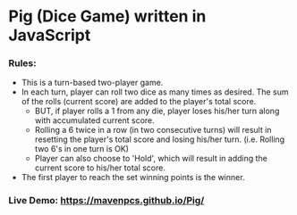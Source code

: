 # Pig (Dice Game) written in JavaScript

### Rules:
- This is a turn-based two-player game.
- In each turn, player can roll two dice as many times as desired. The sum of the rolls (current score) are added to the player's total score.
  - BUT, if player rolls a 1 from any die, player loses his/her turn along with accumulated current score.
  - Rolling a 6 twice in a row (in two consecutive turns) will result in resetting the player's total score and losing his/her turn.
  (i.e. Rolling two 6's in one turn is OK)
  - Player can also choose to 'Hold', which will result in adding the current score to his/her total score.
- The first player to reach the set winning points is the winner.

### Live Demo: https://mavenpcs.github.io/Pig/
